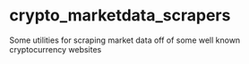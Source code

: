 # crypto_marketdata_scrapers
Some utilities for scraping market data off of some well known cryptocurrency websites
